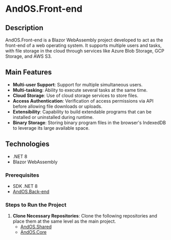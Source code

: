 # AndOS.Front-end

## Description

AndOS.Front-end is a Blazor WebAssembly project developed to act as the front-end of a web operating system. It supports multiple users and tasks, with file storage in the cloud through services like Azure Blob Storage, GCP Storage, and AWS S3.

## Main Features

- **Multi-user Support**: Support for multiple simultaneous users.
- **Multi-tasking**: Ability to execute several tasks at the same time.
- **Cloud Storage**: Use of cloud storage services to store files.
- **Access Authentication**: Verification of access permissions via API before allowing file downloads or uploads.
- **Extensibility**: Capability to build extendable programs that can be installed or uninstalled during runtime.
- **Binary Storage**: Storing binary program files in the browser's IndexedDB to leverage its large available space.

## Technologies

- .NET 8
- Blazor WebAssembly

### Prerequisites

* SDK .NET 8
* [AndOS.Back-end](https://github.com/AndersonCosta28/AndOS.Back-end)

### Steps to Run the Project

1. **Clone Necessary Repositories**: Clone the following repositories and place them at the same level as the main project.
    * [AndOS.Shared](https://github.com/AndersonCosta28/AndOS.Shared)
    * [AndOS.Core](https://github.com/AndersonCosta28/AndOS.Core)